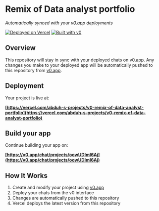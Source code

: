 # Remix of Data analyst portfolio

*Automatically synced with your [v0.app](https://v0.app) deployments*

[![Deployed on Vercel](https://img.shields.io/badge/Deployed%20on-Vercel-black?style=for-the-badge&logo=vercel)](https://vercel.com/abduh-s-projects/v0-remix-of-data-analyst-portfolio)
[![Built with v0](https://img.shields.io/badge/Built%20with-v0.app-black?style=for-the-badge)](https://v0.app/chat/projects/oowUDlmI6Aj)

## Overview

This repository will stay in sync with your deployed chats on [v0.app](https://v0.app).
Any changes you make to your deployed app will be automatically pushed to this repository from [v0.app](https://v0.app).

## Deployment

Your project is live at:

**[https://vercel.com/abduh-s-projects/v0-remix-of-data-analyst-portfolio](https://vercel.com/abduh-s-projects/v0-remix-of-data-analyst-portfolio)**

## Build your app

Continue building your app on:

**[https://v0.app/chat/projects/oowUDlmI6Aj](https://v0.app/chat/projects/oowUDlmI6Aj)**

## How It Works

1. Create and modify your project using [v0.app](https://v0.app)
2. Deploy your chats from the v0 interface
3. Changes are automatically pushed to this repository
4. Vercel deploys the latest version from this repository